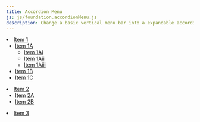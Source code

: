 ```yaml
---
title: Accordion Menu
js: js/foundation.accordionMenu.js
description: Change a basic vertical menu bar into a expandable accordion menu with the Accordion Menu plugin.
---
```


<div class="vertical menu-bar" data-accordion-menu>
  <li class="has-submenu">
    <a href="#">Item 1</a>
    <ul class="menu-bar vertical nested" data-submenu>
      <li class="has-submenu">
        <a href="#">Item 1A</a>
        <ul class="menu-bar vertical nested" data-submenu>
          <li><a href="#">Item 1Ai</a></li>
          <li><a href="#">Item 1Aii</a></li>
          <li><a href="#">Item 1Aiii</a></li>
        </ul>
      </li>
      <li><a href="#">Item 1B</a></li>
      <li><a href="#">Item 1C</a></li>
    </ul>
  </li>
  <li class="has-submenu">
    <a href="#">Item 2</a>
    <ul class="menu-bar vertical nested" data-submenu>
      <li><a href="#">Item 2A</a></li>
      <li><a href="#">Item 2B</a></li>
    </ul>
  </li>
  <li><a href="#">Item 3</a></li>
</div>
